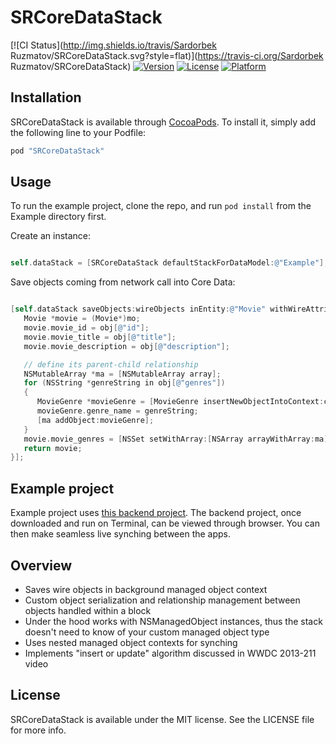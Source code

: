 # SRCoreDataStack

[![CI Status](http://img.shields.io/travis/Sardorbek Ruzmatov/SRCoreDataStack.svg?style=flat)](https://travis-ci.org/Sardorbek Ruzmatov/SRCoreDataStack)
[![Version](https://img.shields.io/cocoapods/v/SRCoreDataStack.svg?style=flat)](http://cocoapods.org/pods/SRCoreDataStack)
[![License](https://img.shields.io/cocoapods/l/SRCoreDataStack.svg?style=flat)](http://cocoapods.org/pods/SRCoreDataStack)
[![Platform](https://img.shields.io/cocoapods/p/SRCoreDataStack.svg?style=flat)](http://cocoapods.org/pods/SRCoreDataStack)


## Installation

SRCoreDataStack is available through [CocoaPods](http://cocoapods.org). To install
it, simply add the following line to your Podfile:


```ruby
pod "SRCoreDataStack"
```

## Usage

To run the example project, clone the repo, and run `pod install` from the Example directory first.


Create an instance:
```  objective-c

self.dataStack = [SRCoreDataStack defaultStackForDataModel:@"Example"];

```

Save objects coming from network call into Core Data:
```  objective-c

[self.dataStack saveObjects:wireObjects inEntity:@"Movie" withWireAttribute:@"id" andLocalAttribute:@"movie_id" andConfiguration:^NSManagedObject *(NSDictionary *obj, NSManagedObject *mo, NSManagedObjectContext *currentCtx) {
   Movie *movie = (Movie*)mo;
   movie.movie_id = obj[@"id"];
   movie.movie_title = obj[@"title"];
   movie.movie_description = obj[@"description"];

   // define its parent-child relationship
   NSMutableArray *ma = [NSMutableArray array];
   for (NSString *genreString in obj[@"genres"])
   {
      MovieGenre *movieGenre = [MovieGenre insertNewObjectIntoContext:currentCtx];
      movieGenre.genre_name = genreString;
      [ma addObject:movieGenre];
   }
   movie.movie_genres = [NSSet setWithArray:[NSArray arrayWithArray:ma]];
   return movie;
}];

```

## Example project
Example project uses [this backend project](https://github.com/rsardek/movies-list). The backend project, once downloaded and run on Terminal, can be viewed through browser. You can then make seamless live synching between the apps.



## Overview
- Saves wire objects in background managed object context
- Custom object serialization and relationship management between objects handled within a block
- Under the hood works with NSManagedObject instances, thus the stack doesn't need to know of your custom managed object type
- Uses nested managed object contexts for synching
- Implements "insert or update" algorithm discussed in WWDC 2013-211 video 



## License

SRCoreDataStack is available under the MIT license. See the LICENSE file for more info.
